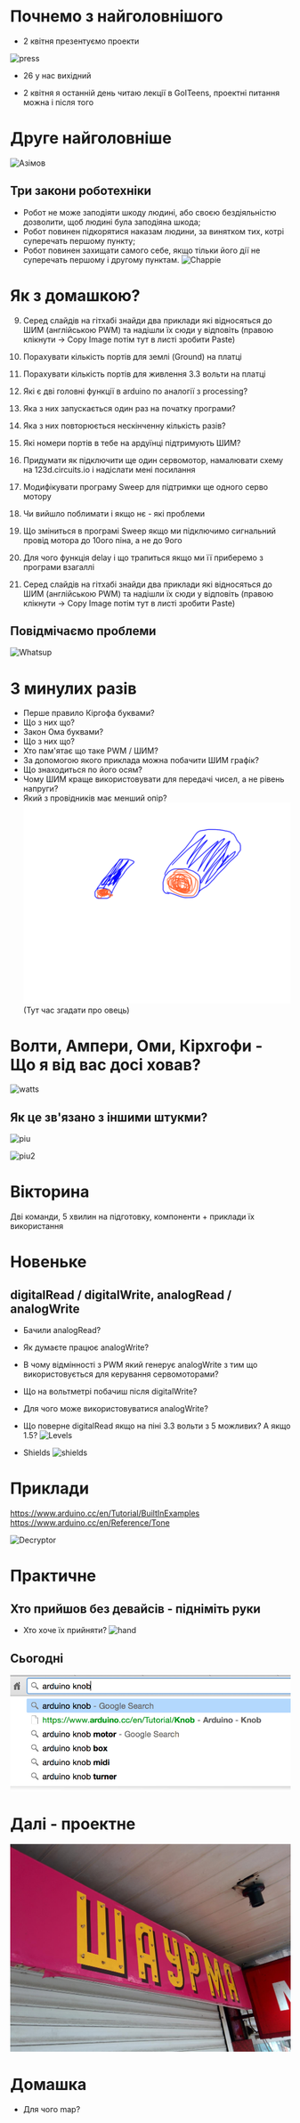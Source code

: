 # Почнемо з найголовнішого
* 2 квітня презентуємо проекти

![press](http://www.esperantoxl.nl/wp-content/uploads/2014/05/press.jpg)

* 26 у нас вихідний

* 2 квітня я останній день читаю лекції в GoITeens, проектні питання можна і після того

# Друге найголовніше
![Азімов](http://just.thinkofit.com/wp-content/uploads/2015/06/isaac-asimov.jpg)

## Три закони роботехніки
* Робот не може заподіяти шкоду людині, або своєю бездіяльністю дозволити, щоб людині була заподіяна шкода;
* Робот повинен підкорятися наказам людини, за винятком тих, котрі суперечать першому пункту;
* Робот повинен захищати самого себе, якщо тільки його дії не суперечать першому і другому пунктам.
![Chappie](http://www.hdwallpapers.in/walls/2015_chappie-wide.jpg)

# Як з домашкою?
9. Серед слайдів на гітхабі знайди два приклади які відносяться до ШИМ (англійською PWM) та надішли їх сюди у відповіть (правою клікнути -> Copy Image потім тут в листі зробити Paste)

2. Порахувати кількість портів для землі (Ground) на платці
3. Порахувати кількість портів для живлення 3.3 вольти на платці
6. Які є дві головні функції в arduino по аналогії з processing?
6. Яка з них запускається один раз на початку програми?
6. Яка з них повторюється нескінченну кількість разів?
10. Які номери портів в тебе на ардуїнці підтримують ШИМ?

7. Придумати як підключити ще один сервомотор, намалювати схему на 123d.circuits.io і надіслати мені посилання
8. Модифікувати програму Sweep для підтримки ще одного серво мотору

1. Чи вийшло поблимати і якщо нє - які проблеми
4. Що зміниться в програмі Sweep якщо ми підключимо сигнальний провід мотора до 10ого піна, а не до 9ого
5. Для чого функція delay і що трапиться якщо ми її приберемо з програми взагаллі
9. Серед слайдів на гітхабі знайди два приклади які відносяться до ШИМ (англійською PWM) та надішли їх сюди у відповіть (правою клікнути -> Copy Image потім тут в листі зробити Paste)


## Повідмічаємо проблеми
![Whatsup](https://www.askideas.com/media/13/Whats-Up-Bro-Gif-Picture.gif)

# З минулих разів
* Перше правило Кіргофа буквами?
* Що з них що?
* Закон Ома буквами?
* Що з них що?
* Хто пам'ятає що таке PWM / ШИМ?
* За допомогою якого приклада можна побачити ШИМ графік?
* Що знаходиться по його осям?
* Чому ШИМ краще використовувати для передачі чисел, а не рівень напруги?
* Який з провідників має менший опір?
![wires](wires.png)
(Тут час згадати про овець)

# Волти, Ампери, Оми, Кірхгофи - Що я від вас досі ховав?
![watts](http://dgc.imageg.net/graphics/product_images/pDGC1-10863944v380.jpg)

## Як це зв'язано з іншими штукми?
![piu](https://i.imgflip.com/1122jj.jpg)

![piu2](https://i.imgflip.com/1122mc.jpg)

# Вікторина
Дві команди, 5 хвилин на підготовку, компоненти + приклади їх використання

# Новеньке
## digitalRead / digitalWrite, analogRead / analogWrite
* Бачили analogRead?
* Як думаєте працює analogWrite?
* В чому відмінності з PWM який генерує analogWrite з тим що використовується для керування сервомоторами?
* Що на вольтметрі побачиш після digitalWrite?
* Для чого може використовуватися analogWrite?

* Що поверне digitalRead якщо на піні 3.3 вольти з 5 можливих? А якщо 1.5?
![Levels](https://cdn.sparkfun.com/assets/7/9/3/a/c/5V-logic-levels_fixed.png)

* Shields
![shields](https://upload.wikimedia.org/wikipedia/commons/d/df/Arduino_Protoboard_Shields.jpg)

# Приклади
https://www.arduino.cc/en/Tutorial/BuiltInExamples
https://www.arduino.cc/en/Reference/Tone

![Decryptor](https://pbs.twimg.com/media/CblV6nUVAAA58KS.jpg:large)

# Практичне
## Хто прийшов без девайсів - підніміть руки
* Хто хоче їх прийняти?
![hand](http://4.bp.blogspot.com/_sKMXDKbF-To/TSdtiARMbsI/AAAAAAAABPk/LY72R0Y653A/s1600/raised-hands.jpg)

## Сьогодні
![knob](knob.png)

# Далі - проектне
![shawerma.jpeg](shawerma.jpeg)

# Домашка
* Для чого map?
